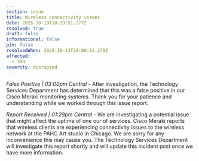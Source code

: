 ```yaml
---
section: issue
title: Wireless connectivity issues
date: 2025-10-13T18:29:51.277Z
resolved: true
draft: false
informational: false
pin: false
resolvedWhen: 2025-10-13T20:00:51.279Z
affected:
  - 30N
severity: disrupted
---
```

*False Positive | 03:00pm Central* - After investigation, the Technology Services Department has determined that this was a false positive in our Cisco Meraki monitoring systems. Thank you for your patience and understanding while we worked through this issue report.

*Report Received | 01:29pm Central* - We are investigating a potential issue that might affect the uptime of one our of services. Cisco Meraki reports that wireless clients are experiencing connectivity issues to the wireless network at the PAHC Art studio in Chicago. We are sorry for any inconvenience this may cause you. The Technology Services Department will investigate this report shortly and will update this incident post once we have more information.